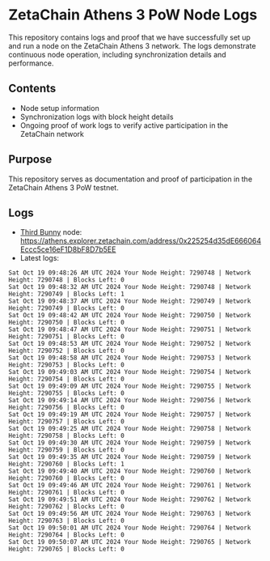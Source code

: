# ZetaChain Athens 3 PoW Node Logs
This repository contains logs and proof that we have successfully set up and run a node on the ZetaChain Athens 3 network. The logs demonstrate continuous node operation, including synchronization details and performance.

## Contents
- Node setup information
- Synchronization logs with block height details
- Ongoing proof of work logs to verify active participation in the ZetaChain network

## Purpose
This repository serves as documentation and proof of participation in the ZetaChain Athens 3 PoW testnet.

## Logs

- [Third Bunny](https://thirdbunny.xyz/) node: https://athens.explorer.zetachain.com/address/0x225254d35dE666064Eccc5ce16eF1D8bF8D7b5EE
- Latest logs:
```
Sat Oct 19 09:48:26 AM UTC 2024 Your Node Height: 7290748 | Network Height: 7290748 | Blocks Left: 0
Sat Oct 19 09:48:32 AM UTC 2024 Your Node Height: 7290748 | Network Height: 7290749 | Blocks Left: 1
Sat Oct 19 09:48:37 AM UTC 2024 Your Node Height: 7290749 | Network Height: 7290749 | Blocks Left: 0
Sat Oct 19 09:48:42 AM UTC 2024 Your Node Height: 7290750 | Network Height: 7290750 | Blocks Left: 0
Sat Oct 19 09:48:47 AM UTC 2024 Your Node Height: 7290751 | Network Height: 7290751 | Blocks Left: 0
Sat Oct 19 09:48:53 AM UTC 2024 Your Node Height: 7290752 | Network Height: 7290752 | Blocks Left: 0
Sat Oct 19 09:48:58 AM UTC 2024 Your Node Height: 7290753 | Network Height: 7290753 | Blocks Left: 0
Sat Oct 19 09:49:03 AM UTC 2024 Your Node Height: 7290754 | Network Height: 7290754 | Blocks Left: 0
Sat Oct 19 09:49:09 AM UTC 2024 Your Node Height: 7290755 | Network Height: 7290755 | Blocks Left: 0
Sat Oct 19 09:49:14 AM UTC 2024 Your Node Height: 7290756 | Network Height: 7290756 | Blocks Left: 0
Sat Oct 19 09:49:19 AM UTC 2024 Your Node Height: 7290757 | Network Height: 7290757 | Blocks Left: 0
Sat Oct 19 09:49:25 AM UTC 2024 Your Node Height: 7290758 | Network Height: 7290758 | Blocks Left: 0
Sat Oct 19 09:49:30 AM UTC 2024 Your Node Height: 7290759 | Network Height: 7290759 | Blocks Left: 0
Sat Oct 19 09:49:35 AM UTC 2024 Your Node Height: 7290759 | Network Height: 7290760 | Blocks Left: 1
Sat Oct 19 09:49:40 AM UTC 2024 Your Node Height: 7290760 | Network Height: 7290760 | Blocks Left: 0
Sat Oct 19 09:49:46 AM UTC 2024 Your Node Height: 7290761 | Network Height: 7290761 | Blocks Left: 0
Sat Oct 19 09:49:51 AM UTC 2024 Your Node Height: 7290762 | Network Height: 7290762 | Blocks Left: 0
Sat Oct 19 09:49:56 AM UTC 2024 Your Node Height: 7290763 | Network Height: 7290763 | Blocks Left: 0
Sat Oct 19 09:50:01 AM UTC 2024 Your Node Height: 7290764 | Network Height: 7290764 | Blocks Left: 0
Sat Oct 19 09:50:07 AM UTC 2024 Your Node Height: 7290765 | Network Height: 7290765 | Blocks Left: 0
```
